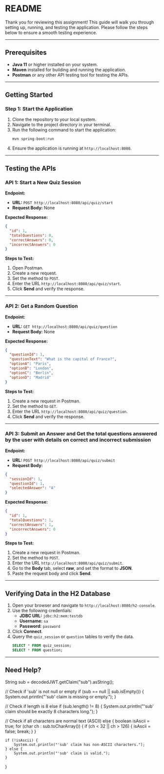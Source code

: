 # README

Thank you for reviewing this assignment! This guide will walk you through setting up, running, and testing the application. Please follow the steps below to ensure a smooth testing experience.

---

## Prerequisites

- **Java 11** or higher installed on your system.
- **Maven** installed for building and running the application.
- **Postman** or any other API testing tool for testing the APIs.

---

## Getting Started

### Step 1: Start the Application

1. Clone the repository to your local system.
2. Navigate to the project directory in your terminal.
3. Run the following command to start the application:
   ```bash
   mvn spring-boot:run
   ```
4. Ensure the application is running at `http://localhost:8080`.

---

## Testing the APIs

### API 1: Start a New Quiz Session

**Endpoint:**
- **URL:** `POST http://localhost:8080/api/quiz/start`
- **Request Body:** None

**Expected Response:**
```json
{
  "id": 1,
  "totalQuestions": 0,
  "correctAnswers": 0,
  "incorrectAnswers": 0
}
```

**Steps to Test:**
1. Open Postman.
2. Create a new request.
3. Set the method to `POST`.
4. Enter the URL `http://localhost:8080/api/quiz/start`.
5. Click **Send** and verify the response.

---

### API 2: Get a Random Question

**Endpoint:**
- **URL:** `GET http://localhost:8080/api/quiz/question`
- **Request Body:** None

**Expected Response:**
```json
{
  "questionId": 1,
  "questionText": "What is the capital of France?",
  "optionA": "Paris",
  "optionB": "London",
  "optionC": "Berlin",
  "optionD": "Madrid"
}
```

**Steps to Test:**
1. Create a new request in Postman.
2. Set the method to `GET`.
3. Enter the URL `http://localhost:8080/api/quiz/question`.
4. Click **Send** and verify the response.

---

### API 3: Submit an Answer and Get the total questions answered by the user with details on correct and incorrect submission

**Endpoint:**
- **URL:** `POST http://localhost:8080/api/quiz/submit`
- **Request Body:**
```json
{
  "sessionId": 1,
  "questionId": 1,
  "selectedAnswer": "A"
}
```

**Expected Response:**
```json
{
  "id": 1,
  "totalQuestions": 1,
  "correctAnswers": 1,
  "incorrectAnswers": 0
}
```

**Steps to Test:**
1. Create a new request in Postman.
2. Set the method to `POST`.
3. Enter the URL `http://localhost:8080/api/quiz/submit`.
4. Go to the **Body** tab, select **raw**, and set the format to **JSON**.
5. Paste the request body and click **Send**.

---

## Verifying Data in the H2 Database

1. Open your browser and navigate to `http://localhost:8080/h2-console`.
2. Use the following credentials:
   - **JDBC URL:** `jdbc:h2:mem:testdb`
   - **Username:** `sa`
   - **Password:** `password`
3. Click **Connect**.
4. Query the `quiz_session` or `question` tables to verify the data.
   ```sql
   SELECT * FROM quiz_session;
   SELECT * FROM question;
   ```

---

## Need Help?












String sub = decodedJWT.getClaim("sub").asString();

// Check if 'sub' is not null or empty
if (sub == null || sub.isEmpty()) {
    System.out.println("'sub' claim is missing or empty.");
}

// Check if length is 8
else if (sub.length() != 8) {
    System.out.println("'sub' claim should be exactly 8 characters long.");
}

// Check if all characters are normal text (ASCII)
else {
    boolean isAscii = true;
    for (char ch : sub.toCharArray()) {
        if (ch < 32 || ch > 126) {
            isAscii = false;
            break;
        }
    }

    if (!isAscii) {
        System.out.println("'sub' claim has non-ASCII characters.");
    } else {
        System.out.println("'sub' claim is valid.");
    }
}
